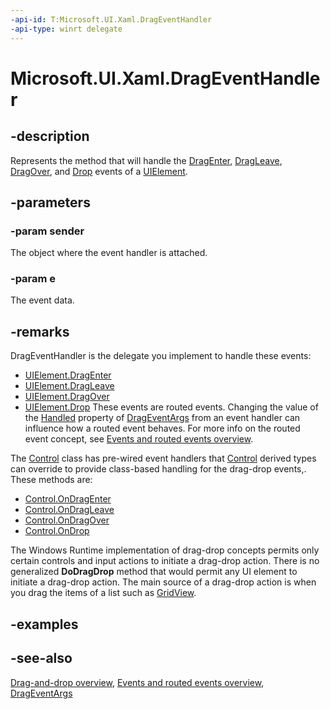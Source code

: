 ```yaml
---
-api-id: T:Microsoft.UI.Xaml.DragEventHandler
-api-type: winrt delegate
---
```

<!-- Delegate syntax.
public delegate void DragEventHandler(System.Object sender, Windows.UI.Xaml.DragEventArgs e)
-->
# Microsoft.UI.Xaml.DragEventHandler

## -description
Represents the method that will handle the [DragEnter](uielement_dragenter.md), [DragLeave](uielement_dragleave.md), [DragOver](uielement_dragover.md), and [Drop](uielement_drop.md) events of a [UIElement](uielement.md).

## -parameters

### -param sender
The object where the event handler is attached.

### -param e
The event data.


## -remarks
DragEventHandler is the delegate you implement to handle these events:
+ [UIElement.DragEnter](uielement_drop.md)
+ [UIElement.DragLeave](uielement_dragleave.md)
+ [UIElement.DragOver](uielement_dragover.md)
+ [UIElement.Drop](uielement_drop.md)
These events are routed events. Changing the value of the [Handled](drageventargs_handled.md) property of [DragEventArgs](drageventargs.md) from an event handler can influence how a routed event behaves. For more info on the routed event concept, see [Events and routed events overview](/windows/uwp/xaml-platform/events-and-routed-events-overview).

The [Control](../microsoft.ui.xaml.controls/control.md) class has pre-wired event handlers that [Control](../microsoft.ui.xaml.controls/control.md) derived types can override to provide class-based handling for the drag-drop events,. These methods are:
+ [Control.OnDragEnter](/uwp/api/windows.ui.xaml.controls.control.ondragenter(windows.ui.xaml.drageventargs))
+ [Control.OnDragLeave](/uwp/api/windows.ui.xaml.controls.control.ondragleave(windows.ui.xaml.drageventargs))
+ [Control.OnDragOver](/uwp/api/windows.ui.xaml.controls.control.ondragover(windows.ui.xaml.drageventargs))
+ [Control.OnDrop](/uwp/api/windows.ui.xaml.controls.control.ondrop(windows.ui.xaml.drageventargs))


The Windows Runtime implementation of drag-drop concepts permits only certain controls and input actions to initiate a drag-drop action. There is no generalized **DoDragDrop** method that would permit any UI element to initiate a drag-drop action. The main source of a drag-drop action is when you drag the items of a list such as [GridView](../microsoft.ui.xaml.controls/gridview.md). 

## -examples

## -see-also
[Drag-and-drop overview](/windows/uwp/design/input/drag-and-drop), [Events and routed events overview](/windows/uwp/xaml-platform/events-and-routed-events-overview), [DragEventArgs](drageventargs.md)
